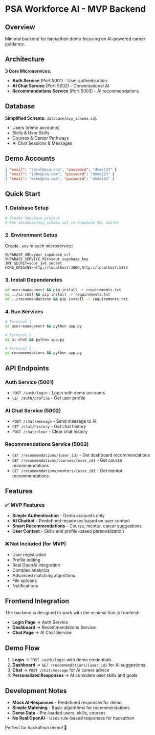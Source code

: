 # PSA Workforce AI - MVP Backend

## Overview
Minimal backend for hackathon demo focusing on AI-powered career guidance.

## Architecture
**3 Core Microservices:**
- **Auth Service** (Port 5001) - User authentication
- **AI Chat Service** (Port 5002) - Conversational AI
- **Recommendations Service** (Port 5003) - AI recommendations

## Database
**Simplified Schema:** `database/mvp_schema.sql`
- Users (demo accounts)
- Skills & User Skills
- Courses & Career Pathways
- AI Chat Sessions & Messages

## Demo Accounts
```json
{ "email": "sarah@psa.com", "password": "demo123" }
{ "email": "john@psa.com", "password": "demo123" }
{ "email": "mike@psa.com", "password": "demo123" }
```

## Quick Start

### 1. Database Setup
```bash
# Create Supabase project
# Run database/mvp_schema.sql in Supabase SQL editor
```

### 2. Environment Setup
Create `.env` in each microservice:
```env
SUPABASE_URL=your_supabase_url
SUPABASE_SERVICE_KEY=your_supabase_key
JWT_SECRET=your_jwt_secret
CORS_ORIGINS=http://localhost:3000,http://localhost:5173
```

### 3. Install Dependencies
```bash
cd user-management && pip install -r requirements.txt
cd ../ai-chat && pip install -r requirements.txt
cd ../recommendations && pip install -r requirements.txt
```

### 4. Run Services
```bash
# Terminal 1
cd user-management && python app.py

# Terminal 2  
cd ai-chat && python app.py

# Terminal 3
cd recommendations && python app.py
```

## API Endpoints

### Auth Service (5001)
- `POST /auth/login` - Login with demo accounts
- `GET /auth/profile` - Get user profile

### AI Chat Service (5002)
- `POST /chat/message` - Send message to AI
- `GET /chat/history` - Get chat history
- `POST /chat/clear` - Clear chat history

### Recommendations Service (5003)
- `GET /recommendations/{user_id}` - Get dashboard recommendations
- `GET /recommendations/courses/{user_id}` - Get course recommendations
- `GET /recommendations/mentors/{user_id}` - Get mentor recommendations

## Features

### ✅ MVP Features
- **Simple Authentication** - Demo accounts only
- **AI Chatbot** - Predefined responses based on user context
- **Smart Recommendations** - Course, mentor, career suggestions
- **User Context** - Skills and profile-based personalization

### ❌ Not Included (for MVP)
- User registration
- Profile editing
- Real OpenAI integration
- Complex analytics
- Advanced matching algorithms
- File uploads
- Notifications

## Frontend Integration

The backend is designed to work with the minimal Vue.js frontend:
- **Login Page** → Auth Service
- **Dashboard** → Recommendations Service  
- **Chat Page** → AI Chat Service

## Demo Flow

1. **Login** → `POST /auth/login` with demo credentials
2. **Dashboard** → `GET /recommendations/{user_id}` for AI suggestions
3. **Chat** → `POST /chat/message` for AI career advice
4. **Personalized Responses** → AI considers user skills and goals

## Development Notes

- **Mock AI Responses** - Predefined responses for demo
- **Simple Matching** - Basic algorithms for recommendations
- **Demo Data** - Pre-loaded users, skills, courses
- **No Real OpenAI** - Uses rule-based responses for hackathon

Perfect for hackathon demo! 🚀